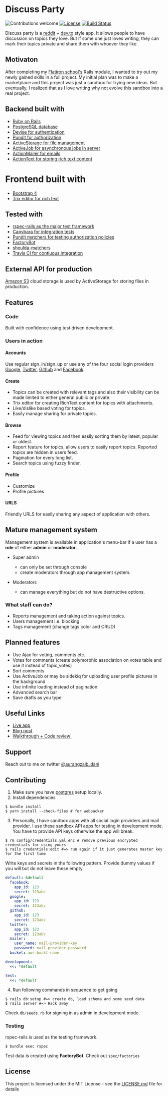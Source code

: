 # Discuss Party
![Contributions welcome](https://img.shields.io/badge/contributions-welcome-orange.svg)
[![License](https://img.shields.io/badge/license-MIT-blue.svg)](https://opensource.org/licenses/MIT)
[![Build Status](https://travis-ci.org/aurangzaib-danial/discuss-party.svg?branch=master)](https://travis-ci.org/aurangzaib-danial/discuss-party)

Discuss party is a [reddit](https://www.reddit.com) + [dev.to](https://dev.to) style app. 
It allows people to have discussion on topics they love.
But if some one just loves writing, they can mark their topics private and share them with whoever they like.

## Motivaton
After completing my [Flatiron school's](https://flatironschool.com/) Rails module, I wanted to try out my newly gained skills in a full project. My initial plan was to make a marketplace and this project was just a sandbox for trying new ideas. But eventually, I realized that as I love writing why not evolve this sandbox into a real project.

## Backend built with
- [Ruby on Rails](https://github.com/rails/rails)
- [PostgreSQL database](https://www.postgresql.org)
- [Devise for authentication](https://github.com/rails/rails)
- [Pundit for authorization](https://github.com/varvet/pundit)
- [ActiveStorage for file management](https://github.com/rails/rails/tree/master/activestorage)
- [ActiveJob for asynchronous jobs in server](https://github.com/rails/rails/tree/master/activejob)
- [ActionMailer for emails](https://github.com/rails/rails/tree/master/actionmailer)
- [ActionText for storing rich text content](https://github.com/rails/rails/tree/master/actiontext)

# Frontend built with
- [Bootstrap 4](https://getbootstrap.com/docs/4.5/getting-started/introduction/)
- [Trix editor for rich text](https://github.com/basecamp/trix)

## Tested with
- [rspec-rails as the major test framework](https://github.com/rspec/rspec-rails)
- [Capybara for integration tests](https://github.com/teamcapybara/capybara)
- [Pundit matchers for testing authorization policies](https://github.com/chrisalley/pundit-matchers)
- [FactoryBot](https://github.com/thoughtbot/factory_bot)
- [shoulda-matchers](https://github.com/thoughtbot/shoulda-matchers)
- [Travis CI for contiuous integration](https://travis-ci.com)


## External API for production
[Amazon S3](https://aws.amazon.com/s3/) cloud storage is used by ActiveStorage for storing files in production.

## Features
### Code
Built with confidence using test driven development.

### Users in action
#### Accounts
Use regular sign\_in/sign\_up or use any of the four social login providers [Google](https://www.google.com/), [Twitter](https://twitter.com), [Github](https://www.github.com/) and [Facebook](https://www.facebook.com/).

#### Create
- Topics can be created with relevant tags and also their visibility can be made limited to either general public or private.
- Trix editor for creating RichText content for topics with attachments.
- Like/dislike based voting for topics.
- Easily manage sharing for private topics.

#### Browse
- Feed for viewing topics and then easily sorting them by latest, popular or oldest.
- Report feature for topics, allow users to easily report topics. Reported topics are hidden in users feed.
- Pagination for every long list.
- Search topics using fuzzy finder.

#### Profile
- Customize
- Profile pictures

#### URLS
Friendly URLS for easily sharing any aspect of application with others.

## Mature management system
Management system is available in application's menu-bar if a user has a **role** of either **admin** or **moderator**.
- Super admin
  - can only be set through console
  - create moderators through app management system.

- Moderators
  - can manage everything but do not have destructive options. 

### What staff can do?
- Reports management and taking action against topics.
- Users management i.e. blocking.
- Tags management (change tags color and CRUD)

## Planned features
- Use Ajax for voting, comments etc.
- Votes for comments (create polymorphic association on votes table and use it instead of topic_votes)
- Sort comments
- Use ActiveJob or may be sidekiq for uploading user profile pictures in the background
- Use infinite loading instead of pagination.
- Advanced search bar
- Save drafts as you type

## Useful Links
- [Live app](https://discuss-party.herokuapp.com)
- [Blog post](https://discuss-party.herokuapp.com/7/blog-on-discuss-party)
- [Walkthrough + Code review'](https://youtu.be/AiHF9du42mo)

## Support
Reach out to me on twitter [@aurangzaib_dani](https://twitter.com/aurangzaib_dani)

## Contributing
1. Make sure you have [postgres](https://www.postgresql.org/) setup locally.
2. Install dependencies

```shell
$ bundle install
$ yarn install --check-files # for webpacker
```

3. Personally, I have sandbox apps with all social login providers and mail provider.
I use these sandbox API apps for testing in development mode.
You have to provide API keys otherwise the app will break.

```shell
$ rm config/credentials.yml.enc # remove previous encrypted credentials for using yours
$ rails credentials:edit #=> run again if it just generates master key for the first time
```
Write keys and secrets in the following pattern. 
Provide dummy values if you will but do not leave these empty.

```yaml
default: &default
  facebook:
    app_id: 123
    secret: 123abc 
  google:
    app_id: 123
    secret: 123abc
  github:
    app_id: 123
    secret: 123abc
  twitter:
    app_id: 123
    secret: 123abc
  mailer:
    user_name: mail-provider-key
    password: mail-provider-password
  bucket: aws-buckt-name

development:
  <<: *default

test:
  <<: *default
```
4. Run following commands in sequence to get going

```shell
$ rails db:setup #=> create db, load schema and some seed data
$ rails server #=> Hack away
```
Check `db/seeds.rb` for signing in as admin in development mode.

### Testing
rspec-rails is used as the testing framework.

```shell
$ bundle exec rspec
```
Test data is created using **FactoryBot**. Check out `spec/factories`

## License

This project is licensed under the MIT License - see the [LICENSE.md](LICENSE.md) file for details
